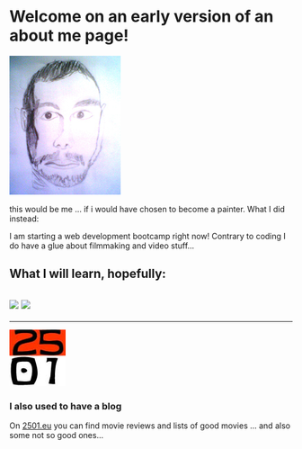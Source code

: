 # Welcome on an early version of an about me page!

![me](./me-klein.jpg)

this would be me ... if i would have chosen to become a painter. What I did instead:

I am starting a web development bootcamp right now! Contrary to coding I do have a glue about filmmaking and video stuff...

What I will learn, hopefully:
---
![](https://img.shields.io/badge/Code-javascript-blue?logo=javascript) ![](https://img.shields.io/badge/notsurewhatthatis-github-blue?logo=github) 
---

---
![major](./2501-Filme.jpeg)

### I also used to have a blog
On [2501.eu](http://www.2501.eu/) you can find movie reviews and lists of good movies ... and also some not so good ones...
